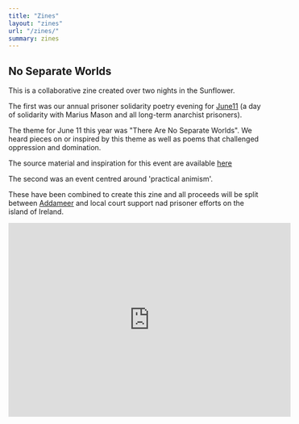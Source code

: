 ```yaml
---
title: "Zines"
layout: "zines"
url: "/zines/"
summary: zines
---
```



## No Separate Worlds

This is a collaborative zine created over two nights in the Sunflower. 

The first was our annual prisoner solidarity poetry evening for [June11](https://june11.noblogs.org) (a day of solidarity with Marius Mason and all long-term anarchist prisoners).

The theme for June 11 this year was "There Are No Separate Worlds". We heard pieces on or inspired by this theme as well as poems that challenged oppression and domination.

The source material and inspiration for this event are available [here](https://archive.org/details/prisoner-updates-soupink)

The second was an event centred around 'practical animism'.

These have been combined to create this zine and all proceeds will be split between [Addameer](https://www.addameer.org/) and local court support nad prisoner efforts on the island of Ireland.

<iframe src="https://archive.org/embed/no-separate-worlds-soupink" width="560" height="384" frameborder="0" webkitallowfullscreen="true" mozallowfullscreen="true" allowfullscreen></iframe>